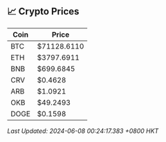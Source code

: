 ## 📈 Crypto Prices

| Coin | Price |
| ---- | ----- |
| BTC | $71128.6110 |
| ETH | $3797.6911 |
| BNB | $699.6845 |
| CRV | $0.4628 |
| ARB | $1.0921 |
| OKB | $49.2493 |
| DOGE | $0.1598 |

_Last Updated: 2024-06-08 00:24:17.383 +0800 HKT_